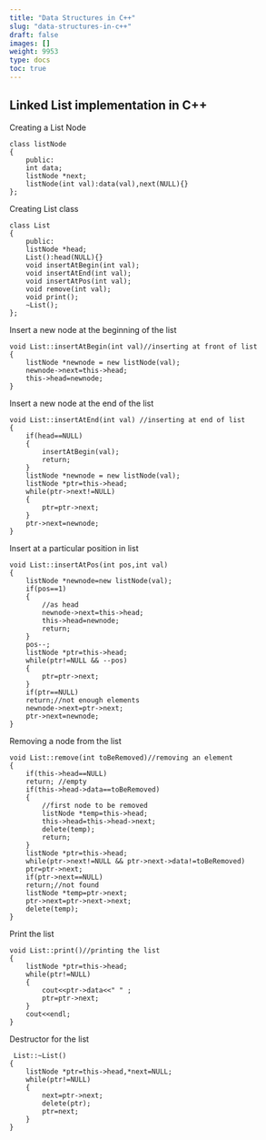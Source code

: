 ```yaml
---
title: "Data Structures in C++"
slug: "data-structures-in-c++"
draft: false
images: []
weight: 9953
type: docs
toc: true
---
```


## Linked List implementation in C++
Creating a List Node

    class listNode
    {
        public:
        int data;
        listNode *next;
        listNode(int val):data(val),next(NULL){}
    };

Creating List class

    class List
    {
        public:
        listNode *head;
        List():head(NULL){}
        void insertAtBegin(int val);
        void insertAtEnd(int val);
        void insertAtPos(int val);
        void remove(int val);
        void print();
        ~List();
    };

Insert a new node at the beginning of the list

    void List::insertAtBegin(int val)//inserting at front of list
    {
        listNode *newnode = new listNode(val);
        newnode->next=this->head;
        this->head=newnode;
    }

Insert a new node at the end of the list

    void List::insertAtEnd(int val) //inserting at end of list
    {
        if(head==NULL)
        {
            insertAtBegin(val);
            return;
        }
        listNode *newnode = new listNode(val);
        listNode *ptr=this->head;
        while(ptr->next!=NULL)
        {
            ptr=ptr->next;
        }
        ptr->next=newnode;
    }

Insert at a particular position in list

    void List::insertAtPos(int pos,int val)
    {
        listNode *newnode=new listNode(val);
        if(pos==1)
        {
            //as head
            newnode->next=this->head;
            this->head=newnode;
            return;
        }
        pos--;
        listNode *ptr=this->head;
        while(ptr!=NULL && --pos)
        {
            ptr=ptr->next;
        }
        if(ptr==NULL)
        return;//not enough elements
        newnode->next=ptr->next;
        ptr->next=newnode;
    }

Removing a node from the list

    void List::remove(int toBeRemoved)//removing an element
    {
        if(this->head==NULL)
        return; //empty
        if(this->head->data==toBeRemoved)
        {
            //first node to be removed
            listNode *temp=this->head;
            this->head=this->head->next;
            delete(temp);
            return;
        }
        listNode *ptr=this->head;
        while(ptr->next!=NULL && ptr->next->data!=toBeRemoved)
        ptr=ptr->next;
        if(ptr->next==NULL)
        return;//not found
        listNode *temp=ptr->next;
        ptr->next=ptr->next->next;
        delete(temp);
    }

Print the list

    void List::print()//printing the list
    {
        listNode *ptr=this->head;
        while(ptr!=NULL)
        {
            cout<<ptr->data<<" " ;
            ptr=ptr->next;
        }
        cout<<endl;
    }

Destructor for the list

     List::~List()
    {
        listNode *ptr=this->head,*next=NULL;
        while(ptr!=NULL)
        {
            next=ptr->next;
            delete(ptr);
            ptr=next;
        }
    }

